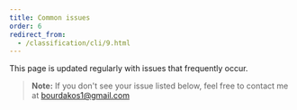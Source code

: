 ```yaml
---
title: Common issues
order: 6
redirect_from:
  - /classification/cli/9.html
---
```

This page is updated regularly with issues that frequently occur.
> **Note:** If you don't see your issue listed below, feel free to contact me at bourdakos1@gmail.com